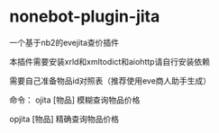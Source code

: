 # nonebot-plugin-jita
一个基于nb2的evejita查价插件

本插件需要安装xrld和xmltodict和aiohttp请自行安装依赖

需要自己准备物品id对照表（推荐使用eve商人助手生成）

命令：
ojita [物品] 模糊查询物品价格

opjita [物品] 精确查询物品价格
